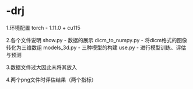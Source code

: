 # -drj
1.环境配置
torch - 1.11.0 + cu115

2.各个文件说明
show.py - 数据的展示
dicm_to_numpy.py - 将dicm格式的图像转化为三维数组
models_3d.py - 三种模型的构建
use.py - 进行模型训练、评估与预测

3.数据文件过大因此未将其放入

4.两个png文件时评估结果（两个指标）
